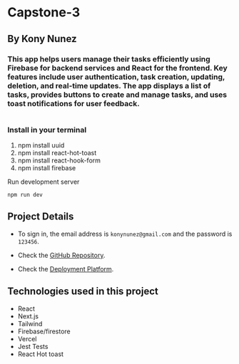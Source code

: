 # Capstone-3 
## By Kony Nunez
### This app helps users manage their tasks efficiently using Firebase for backend services and React for the frontend. Key features include user authentication, task creation, updating, deletion, and real-time updates. The app displays a list of tasks, provides buttons to create and manage tasks, and uses toast notifications for user feedback.


#

### Install in your terminal
1. npm install uuid
2. npm install react-hot-toast
3. npm install react-hook-form
4. npm install firebase 

Run development server
```
npm run dev
```

## Project Details

- To sign in, the email address is `konynunez@gmail.com` and the password is `123456`.

- Check the [GitHub Repository](https://github.com/konynunez/capstone-3.git).

- Check the [Deployment Platform](https://capstone-3-sandy.vercel.app).

## Technologies used in this project
- React
- Next.js
- Tailwind
- Firebase/firestore
- Vercel 
- Jest Tests
- React Hot toast